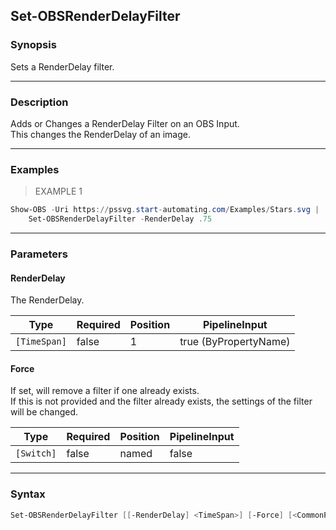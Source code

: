 Set-OBSRenderDelayFilter
------------------------




### Synopsis
Sets a RenderDelay filter.



---


### Description

Adds or Changes a RenderDelay Filter on an OBS Input.    
This changes the RenderDelay of an image.



---


### Examples
> EXAMPLE 1

```PowerShell
Show-OBS -Uri https://pssvg.start-automating.com/Examples/Stars.svg |    
    Set-OBSRenderDelayFilter -RenderDelay .75
```


---


### Parameters
#### **RenderDelay**

The RenderDelay.






|Type        |Required|Position|PipelineInput        |
|------------|--------|--------|---------------------|
|`[TimeSpan]`|false   |1       |true (ByPropertyName)|



#### **Force**

If set, will remove a filter if one already exists.    
If this is not provided and the filter already exists, the settings of the filter will be changed.






|Type      |Required|Position|PipelineInput|
|----------|--------|--------|-------------|
|`[Switch]`|false   |named   |false        |





---


### Syntax
```PowerShell
Set-OBSRenderDelayFilter [[-RenderDelay] <TimeSpan>] [-Force] [<CommonParameters>]
```
